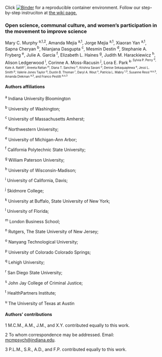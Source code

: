 Click [![Binder](https://mybinder.org/badge_logo.svg)](https://mybinder.org/v2/gh/everyxs/openScience/b190b34c7413cfb51dc6e65616b51d785339956a?urlpath=lab/tree/code-data/genderAnalysis.ipynb) for a reproducible container environment. Follow our step-by-step instruciton at [the wiki page.](https://github.com/iuni-cadre/ReproducibilityDemo/wiki/A-demo-of-reproducibility)

### Open science, communal culture, and women’s participation in the movement to improve science

Mary C. Murphy <sup>a,1,2</sup>, Amanda Mejia <sup>a,1</sup>, Jorge Mejia <sup>a,1</sup>, Xiaoran Yan <sup>a,1</sup>, Sapna Cheryan <sup>b</sup>, Nilanjana Dasgupta <sup>c</sup>, Mesmin Destin <sup>d</sup>, Stephanie A. Fryberg <sup>e</sup>, Julie A. Garcia <sup>f</sup>, Elizabeth L. Haines <sup>g</sup>, Judith M. Harackiewicz <sup>h</sup>, Alison Ledgerwood <sup>i</sup>, Corinne A. Moss-Racusin <sup>j</sup>, Lora E. Park <sup>k<sup>, Sylvia P. Perry <sup>d</sup>, Kate A. Ratliff <sup>l</sup>, Aneeta Rattan <sup>m</sup>, Diana T. Sanchez <sup>n</sup>, Krishna Savani <sup>o</sup>, Denise Sekaquaptewa <sup>e</sup>, Jessi L. Smith <sup>p</sup>, Valerie Jones Taylor <sup>q</sup>, Dustin B. Thoman <sup>r</sup>, Daryl A. Wout <sup>s</sup>, Patricia L. Mabry <sup>t,3</sup>, Susanne Ressl <sup>a,u,3</sup>, Amanda Diekman <sup>a,3</sup>, and Franco Pestilli <sup>a,u,3</sup>

#### Authors affiliations
<sup>a</sup> Indiana University Bloomington

<sup>b</sup> University of Washington; 

<sup>c</sup> University of Massachusetts Amherst; 

<sup>d</sup> Northwestern University; 

<sup>e</sup> University of Michigan-Ann Arbor; 

<sup>f</sup> California Polytechnic State University; 

<sup>g</sup> William Paterson University; 

<sup>h</sup> University of Wisconsin-Madison; 

<sup>i</sup> University of California, Davis; 

<sup>j</sup> Skidmore College; 

<sup>k</sup> University at Buffalo, State University of New York; 

<sup>l</sup> University of Florida; 

<sup>m</sup> London Business School; 

<sup>n</sup> Rutgers, The State University of New Jersey; 

<sup>o</sup> Nanyang Technological University; 

<sup>p</sup> University of Colorado Colorado Springs; 

<sup>q</sup> Lehigh University; 

<sup>r</sup> San Diego State University; 

<sup>s</sup> John Jay College of Criminal Justice; 

<sup>t</sup> HealthPartners Institute; 

<sup>u</sup> The University of Texas at Austin

#### Authors' contributions

1 M.C.M., A.M., J.M., and X.Y. contributed equally to this work.

2 To whom correspondence may be addressed. Email: mcmpsych@indiana.edu. 

3 P.L.M., S.R., A.D., and F.P. contributed equally to this work.

